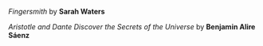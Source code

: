 *Fingersmith* by **Sarah Waters**

*Aristotle and Dante Discover the Secrets of the Universe* by **Benjamin Alire Sáenz**
